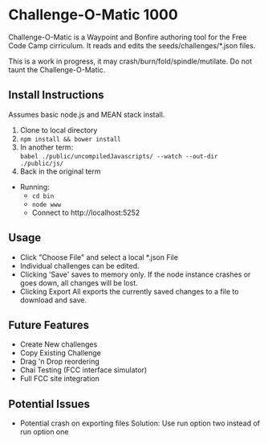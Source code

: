 # Challenge-O-Matic 1000
Challenge-O-Matic is a Waypoint and Bonfire authoring tool for the Free Code Camp cirriculum.  It reads and edits the seeds/challenges/\*.json files.

This is a work in progress, it may crash/burn/fold/spindle/mutilate.  Do not taunt the Challenge-O-Matic.

## Install Instructions
Assumes basic node.js and MEAN stack install.

1. Clone to local directory
2. `npm install && bower install`
3. In another term:  
`babel ./public/uncompiledJavascripts/ --watch --out-dir ./public/js/`
4. Back in the original term
  * Running:
    * `cd bin`
    * `node www`
    * Connect to http://localhost:5252

## Usage
* Click "Choose File" and select a local \*.json File
* Individual challenges can be edited.  
* Clicking 'Save' saves to memory only. If the node instance crashes or goes down, all changes will be lost.
* Clicking Export All exports the currently saved changes to a file to download and save.

## Future Features
* Create New challenges
* Copy Existing Challenge
* Drag 'n Drop reordering
* Chai Testing (FCC interface simulator)
* Full FCC site integration

## Potential Issues
* Potential crash on exporting files
    Solution: Use run option two instead of run option one
